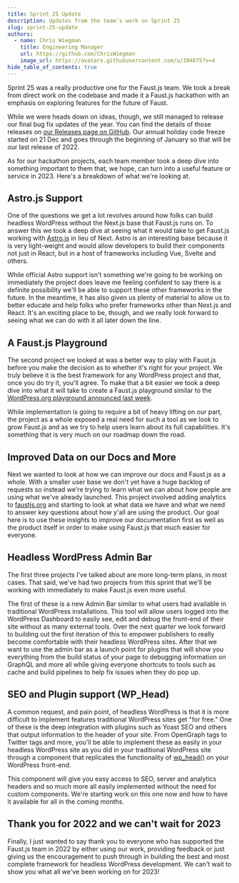 ```yaml
---
title: Sprint 25 Update
description: Updates from the team's work on Sprint 25
slug: sprint-25-update
authors:
  - name: Chris Wiegman
    title: Engineering Manager
    url: https://github.com/ChrisWiegman
    image_url: https://avatars.githubusercontent.com/u/394675?v=4
hide_table_of_contents: true
---
```


Sprint 25 was a really productive one for the Faust.js team. We took a break from direct work on the codebase and made it a Faust.js hackathon with an emphasis on exploring features for the future of Faust.

<!--truncate-->

While we were heads down on ideas, though, we still managed to release our final bug fix updates of the year. You can find the details of those releases on [our Releases page on GitHub](https://github.com/wpengine/faustjs/releases). Our annual holiday code freeze started on 21 Dec and goes through the beginning of January so that will be our last release of 2022.

As for our hackathon projects, each team member took a deep dive into something important to them that, we hope, can turn into a useful feature or service in 2023. Here's a breakdown of what we're looking at.

## Astro.js Support

One of the questions we get a lot revolves around how folks can build headless WordPress without the Next.js base that Faust.js runs on. To answer this we took a deep dive at seeing what it would take to get Faust.js working with [Astro.js](https://astro.js.org) in lieu of Next. Astro is an interesting base because it is very light-weight and would allow developers to build their components not just in React, but in a host of frameworks including Vue, Svelte and others.

While official Astro support isn't something we're going to be working on immediately the project does leave me feeling confident to say there is a definite possibility we'll be able to support these other frameworks in the future. In the meantime, it has also given us plenty of material to allow us to better educate and help folks who prefer frameworks other than Next.js and React. It's an exciting place to be, though, and we really look forward to seeing what we can do with it all later down the line.

## A Faust.js Playground

The second project we looked at was a better way to play with Faust.js before you make the decision as to whether it's right for your project. We truly believe it is the best framework for any WordPress project and that, once you do try it, you'll agree. To make that a bit easier we took a deep dive into what it will take to create a Faust.js playground similar to the [WordPress.org playground announced last week](https://developer.wordpress.org/playground/).

While implementation is going to require a bit of heavy lifting on our part, the project as a whole exposed a real need for such a tool as we look to grow Faust.js and as we try to help users learn about its full capabilities. It's something that is very much on our roadmap down the road.

## Improved Data on our Docs and More

Next we wanted to look at how we can improve our docs and Faust.js as a whole. With a smaller user base we don't yet have a huge backlog of requests so instead we're trying to learn what we can about how people are using what we've already launched. This project involved adding analytics to [faustjs.org](https://faustjs.org) and starting to look at what data we have and what we need to answer key questions about how y'all are using the product. Our goal here is to use these insights to improve our documentation first as well as the product itself in order to make using Faust.js that much easier for everyone.

## Headless WordPress Admin Bar

The first three projects I've talked about are more long-term plans, in most cases. That said, we've had two projects from this sprint that we'll be working with immediately to make Faust.js even more useful.

The first of these is a new Admin Bar similar to what users had available in traditional WordPress installations. This tool will allow users logged into the WordPress Dashboard to easily see, edit and debug the front-end of their site without as many external tools. Over the next quarter we look forward to building out the first iteration of this to empower publishers to really become comfortable with their headless WordPress sites. After that we want to use the admin bar as a launch point for plugins that will show you everything from the build status of your page to debugging information on GraphQL and more all while giving everyone shortcuts to tools such as cache and build pipelines to help fix issues when they do pop up.

## SEO and Plugin support (WP_Head)

A common request, and pain point, of headless WordPress is that it is more difficult to implement features traditional WordPress sites get "for free." One of these is the deep integration with plugins such as Yoast SEO and others that output information to the header of your site. From OpenGraph tags to Twitter tags and more, you'll be able to implement these as easily in your headless WordPress site as you did in your traditional WordPress site through a component that replicates the functionality of [wp_head()](https://developer.wordpress.org/reference/functions/wp_head/) on your WordPress front-end.

This component will give you easy access to SEO, server and analytics headers and so much more all easily implemented without the need for custom components. We're starting work on this one now and how to have it available for all in the coming months.

## Thank you for 2022 and we can't wait for 2023

Finally, I just wanted to say thank you to everyone who has supported the Faust.js team in 2022 by either using our work, providing feedback or just giving us the encouragement to push through in building the best and most complete framework for headless WordPress development. We can't wait to show you what all we've been working on for 2023!
